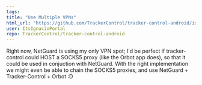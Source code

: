 ```yaml
---
tags: 
title: "Use Multiple VPNs"
html_url: "https://github.com/TrackerControl/tracker-control-android/issues/141"
user: ItsIgnacioPortal
repo: TrackerControl/tracker-control-android
---
```


Right now, NetGuard is using my only VPN spot; I'd be perfect if tracker-control could HOST a SOCKS5 proxy (like the Orbot app does), so that it could be used in conjuction with NetGuard.
With the right implementation we might even be able to chain the SOCKS5 proxies, and use NetGuard + Tracker-Control + Orbot :D